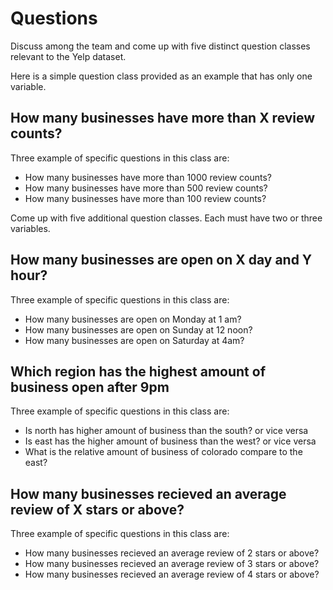 # Questions

Discuss among the team and come up with five distinct question classes
relevant to the Yelp dataset.

Here is a simple question class provided as an example that has only one
variable.

## How many businesses have more than X review counts?
Three example of specific questions in this class are:
* How many businesses have more than 1000 review counts?
* How many businesses have more than 500 review counts?
* How many businesses have more than 100 review counts?

Come up with five additional question classes. Each must have two or three
variables.

## How many businesses are open on X day and Y hour?
Three example of specific questions in this class are:
* How many businesses are open on Monday at 1 am?
* How many businesses are open on Sunday at 12 noon?
* How many businesses are open on Saturday at 4am?

## Which region has the highest amount of business open after 9pm
Three example of specific questions in this class are:
* Is north has higher amount of business than the south? or vice versa
* Is east has the higher amount of business than the west? or vice versa
* What is the relative amount of business of colorado compare to the east?

## How many businesses recieved an average review of X stars or above?
Three example of specific questions in this class are:
* How many businesses recieved an average review of 2 stars or above?
* How many businesses recieved an average review of 3 stars or above?
* How many businesses recieved an average review of 4 stars or above?
